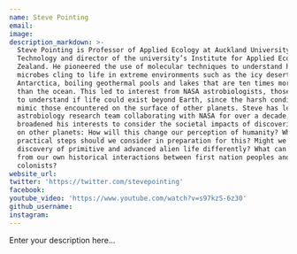 ```yaml
---
name: Steve Pointing
email:
image:
description_markdown: >-
  Steve Pointing is Professor of Applied Ecology at Auckland University of
  Technology and director of the university’s Institute for Applied Ecology New
  Zealand. He pioneered the use of molecular techniques to understand how simple
  microbes cling to life in extreme environments such as the icy deserts of
  Antarctica, boiling geothermal pools and lakes that are ten times more salty
  than the ocean. This led to interest from NASA astrobiologists, those who seek
  to understand if life could exist beyond Earth, since the harsh conditions
  mimic those encountered on the surface of other planets. Steve has led an
  astrobiology research team collaborating with NASA for over a decade, and
  broadened his interests to consider the societal impacts of discovering life
  on other planets: How will this change our perception of humanity? What
  practical steps should we consider in preparation for this? Might we view the
  discovery of primitive and advanced alien life differently? What can we learn
  from our own historical interactions between first nation peoples and ‘alien’
  colonists?
website_url:
twitter: 'https://twitter.com/stevepointing'
facebook:
youtube_video: 'https://www.youtube.com/watch?v=s97kzS-6z30'
github_username:
instagram:
---
```


Enter your description here...
